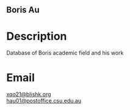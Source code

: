 ## Boris Au 
# Description
Database of Boris academic field and his work
# Email
[xqo21@blishk.org](mailto:xqo21@blishk.org) <br>
[hau01@postoffice.csu.edu.au](mailto:hau01@postoffice.csu.edu.au)
